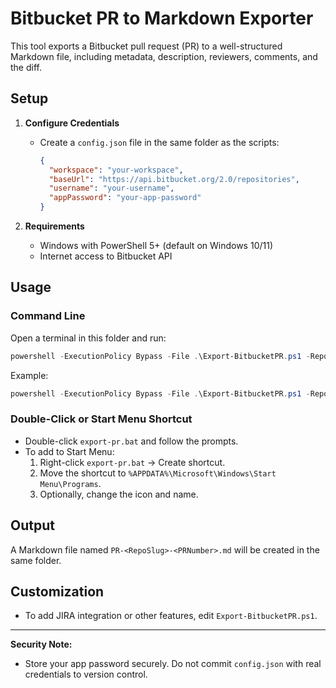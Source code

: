 # Bitbucket PR to Markdown Exporter

This tool exports a Bitbucket pull request (PR) to a well-structured Markdown file, including metadata, description, reviewers, comments, and the diff.

## Setup

1. **Configure Credentials**
   - Create a `config.json` file in the same folder as the scripts:
     ```json
     {
       "workspace": "your-workspace",
       "baseUrl": "https://api.bitbucket.org/2.0/repositories",
       "username": "your-username",
       "appPassword": "your-app-password"
     }
     ```

2. **Requirements**
   - Windows with PowerShell 5+ (default on Windows 10/11)
   - Internet access to Bitbucket API

## Usage

### Command Line

Open a terminal in this folder and run:

```powershell
powershell -ExecutionPolicy Bypass -File .\Export-BitbucketPR.ps1 -RepoSlug <repo> -PRNumber <number>
```

Example:
```powershell
powershell -ExecutionPolicy Bypass -File .\Export-BitbucketPR.ps1 -RepoSlug tnc-main -PRNumber 12345
```

### Double-Click or Start Menu Shortcut

- Double-click `export-pr.bat` and follow the prompts.
- To add to Start Menu:
  1. Right-click `export-pr.bat` → Create shortcut.
  2. Move the shortcut to `%APPDATA%\Microsoft\Windows\Start Menu\Programs`.
  3. Optionally, change the icon and name.

## Output

A Markdown file named `PR-<RepoSlug>-<PRNumber>.md` will be created in the same folder.

## Customization

- To add JIRA integration or other features, edit `Export-BitbucketPR.ps1`.

---

**Security Note:**
- Store your app password securely. Do not commit `config.json` with real credentials to version control.

